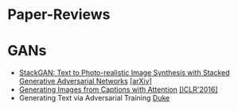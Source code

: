 # Paper-Reviews

# GANs
* [StackGAN: Text to Photo-realistic Image Synthesis with Stacked Generative Adversarial Networks](https://github.com/pkumusic/Paper-Reviews/blob/master/reviews/StackGAN.md) [[arXiv]](https://arxiv.org/abs/1612.03242)
* [Generating Images from Captions with Attention](https://github.com/pkumusic/Paper-Reviews/blob/master/reviews/AlignDRAW.md) [[ICLR'2016]](https://arxiv.org/abs/1511.02793)
* Generating Text via Adversarial Training [Duke](http://people.duke.edu/~yz196/pdf/textgan.pdf)
